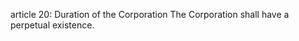 article 20: Duration of the Corporation
The Corporation shall have a perpetual existence.
<ul>
</ul>